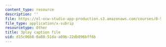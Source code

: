 ```yaml
---
content_type: resource
description: ''
file: https://ol-ocw-studio-app-production.s3.amazonaws.com/courses/8-591j-systems-biology-fall-2014/d15c06b80a8851daa09b22db096bff6b_6PxncdxIXNE.vtt
file_type: application/x-subrip
resourcetype: Other
title: 3play caption file
uid: d15c06b8-0a88-51da-a09b-22db096bff6b
---
```

